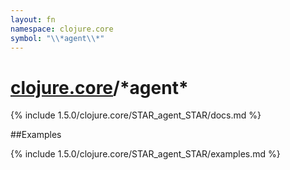```yaml
---
layout: fn
namespace: clojure.core
symbol: "\\*agent\\*"
---
```


# [clojure.core](../)/\*agent\*

{% include 1.5.0/clojure.core/STAR_agent_STAR/docs.md %}

##Examples

{% include 1.5.0/clojure.core/STAR_agent_STAR/examples.md %}

